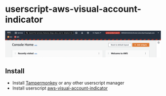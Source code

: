 # userscript-aws-visual-account-indicator

![screenshot](aws-console-screenshot.png)

## Install
* Install [Tampermonkey](https://www.tampermonkey.net/) or any other userscript manager
* Install userscript [aws-visual-account-indicator](https://github.com/qoomon/userscript-aws-visual-account-indicator/raw/main/aws-visual-account-indicator.user.js)
